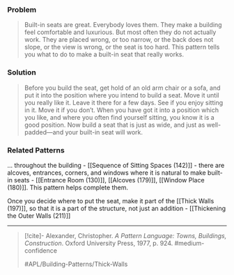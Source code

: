 ### Problem
>Built-in seats are great. Everybody loves them. They make a building feel comfortable and luxurious. But most often they do not actually work. They are placed wrong, or too narrow, or the back does not slope, or the view is wrong, or the seat is too hard. This pattern tells you what to do to make a built-in seat that really works.

### Solution
>Before you build the seat, get hold of an old arm chair or a sofa, and put it into the position where you intend to build a seat. Move it until you really like it. Leave it there for a few days. See if you enjoy sitting in it. Move it if you don’t. When you have got it into a position which you like, and where you often find yourself sitting, you know it is a good position. Now build a seat that is just as wide, and just as well-padded—and your built-in seat will work.

### Related Patterns
... throughout the building - [[Sequence of Sitting Spaces (142)]] - there are alcoves, entrances, corners, and windows where it is natural to make built-in seats - [[Entrance Room (130)]], [[Alcoves (179)]], [[Window Place (180)]]. This pattern helps complete them.

Once you decide where to put the seat, make it part of the [[Thick Walls (197)]], so that it is a part of the structure, not just an addition - [[Thickening the Outer Walls (211)]]

---

> [!cite]- Alexander, Christopher. _A Pattern Language: Towns, Buildings, Construction_. Oxford University Press, 1977, p. 924.
> #medium-confidence
>
> #APL/Building-Patterns/Thick-Walls
